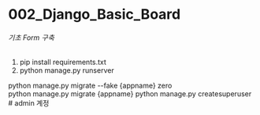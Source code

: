 # 002_Django_Basic_Board
###### 기초 Form 구축

1. pip install requirements.txt
2. python manage.py runserver

python manage.py migrate --fake {appname} zero<br>
python manage.py migrate {appname}
python manage.py createsuperuser # admin 계정